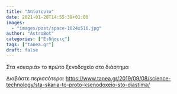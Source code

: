 ```yaml
---
title: "Απίστευτο"
date: 2021-01-28T14:55:39+01:00
images:
  - "images/post/space-1024x516.jpg"
author: "AstroBot"
categories: ["Ειδήσεις"]
tags: ["tanea.gr"]
draft: false
---
```


Στα «σκαριά» το πρώτο ξενοδοχείο στο διάστημα

Διαβάστε περισσότερα: https://www.tanea.gr/2019/09/08/science-technology/sta-skaria-to-proto-ksenodoxeio-sto-diastima/
